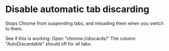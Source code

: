 # Disable automatic tab discarding
Stops Chrome from suspending tabs, and reloading them when you switch to them.


See if this is working:
Open "chrome://discards/" 
The column "AutoDiscardable" should off for all tabs.
